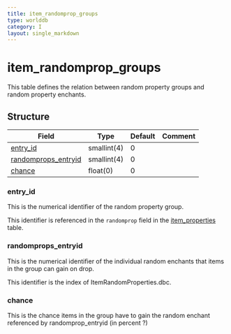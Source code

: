 ```yaml
---
title: item_randomprop_groups
type: worlddb
category: I
layout: single_markdown
---
```


# item_randomprop_groups
This table defines the relation between random property groups and random property enchants.

## Structure

Field                                                                                                        | Type        | Default | Comment
------------------------------------------------------------------------------------------------------------ | ----------- | ------- | -------
[entry_id](#entry_id)                       | smallint(4) | 0       |        
[randomprops_entryid](#randomprops_entryid) | smallint(4) | 0       |        
[chance](#chance)                           | float(0)    | 0       |        

### entry_id

This is the numerical identifier of the random property group.

This identifier is referenced in the `randomprop` field in the [item_properties](/Wiki/database/world/item_properties/ "Item properties") table.

### randomprops_entryid

This is the numerical identifier of the individual random enchants that items in the group can gain on drop.

This identifier is the index of ItemRandomProperties.dbc.

### chance

This is the chance items in the group have to gain the random enchant referenced by randomprop_entryid (in percent ?)
